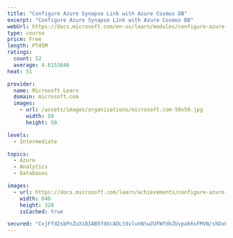 ```yaml
---
title: "Configure Azure Synapse Link with Azure Cosmos DB"
excerpt: "Configure Azure Synapse Link with Azure Cosmos DB"
webUrl: https://docs.microsoft.com/en-us/learn/modules/configure-azure-synapse-link-with-azure-cosmos-db/
type: course
price: Free
length: PT45M
ratings:
  count: 52
  average: 4.6153846
heat: 51

provider:
  name: Microsoft Learn
  domain: microsoft.com
  images:
    - url: /assets/images/organizations/microsoft.com-50x50.jpg
      width: 50
      height: 50

levels:
  - Intermediate

topics:
  - Azure
  - Analytics
  - Databases

images:
  - url: https://docs.microsoft.com/learn/achievements/configure-azure-synapse-link-with-azure-cosmos-db-social.png
    width: 640
    height: 320
    isCached: true

secured: "CxjFfd2sbPnZuXiDIAB5fdXcADLtdvlunNtwZUFWfdkZUvpak6sFMVN/shDxHJZFEpQ6G3GZuKqJLafnr7cDgyso45TD9rb7BLvkafo1MSiM4564VDTPNXcLCm4TDDt1WHr9y+dhL53wDheVNGUYtjA2Jg2KMZjxTkeufmnTX/krSLEFibf1i2/2omtuS5aPN8pDab9+CnGUc017+rn1iWEPlchgGTr7GvGZebMD9uWjj+df1EBHqUaL9/laxHTtCIROIwlQppjFMcBr2lVF4zfopEMqHbu69G15vgbfOeW0BhKa6Cd2mmW0jlArXhg0EQ4ct706LiQq3fpYk7gVO5Kj7Fdb6RYU47wkSq0IrxudPVCqOaJkf72f994StzSakpgT8CdnSppDwv/y3oiWJeDerfQ3rwRDsvlUaD2RbV4=;5SwUxpxUGDHCdxH8HREmFQ=="
---
```


